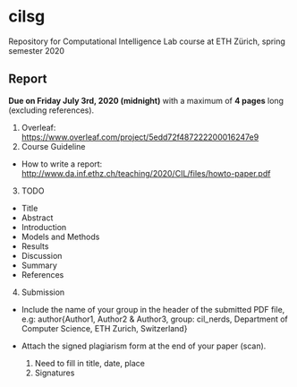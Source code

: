 # cilsg
Repository for Computational Intelligence Lab course at ETH Zürich, spring semester 2020

## Report
**Due on Friday July 3rd, 2020 (midnight)**  with a maximum of **4 pages** long (excluding references).
1. Overleaf: https://www.overleaf.com/project/5edd72f487222200016247e9
2. Course Guideline
- How to write a report: http://www.da.inf.ethz.ch/teaching/2020/CIL/files/howto-paper.pdf
3. TODO
- Title
- Abstract
- Introduction
- Models and Methods
- Results
- Discussion
- Summary
- References
4. Submission
- Include the name of your group in the header of the submitted PDF file, e.g: author{Author1, Author2 & Author3, group: cil_nerds, Department of Computer Science, ETH Zurich, Switzerland}
- Attach the signed plagiarism form at the end of your paper (scan).

   1) Need to fill in title, date, place
   2) Signatures
